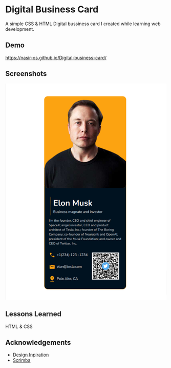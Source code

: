 # Digital Business Card

A simple CSS & HTML Digital bussiness card I created while learning web development.


## Demo

https://nasir-os.github.io/Digital-business-card/

## Screenshots
![App Screenshot](images/Screenshot.png)

## Lessons Learned

HTML & CSS
## Acknowledgements

 - [Design Inpiration](https://zapped.to/blog/wp-content/uploads/2022/06/Digital-Business-Card.png)
 - [Scrimba](https://scrimba.com/dashboard#overview)

[Screenshot.png]: Screenshot.png